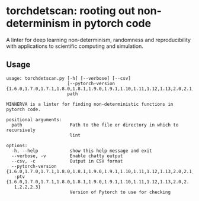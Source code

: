 # torchdetscan: rooting out non-determinism in pytorch code
A linter for deep learning non-determinism, randomness and 
reproducibility with applications to scientific computing and simulation.

## Usage

```
usage: torchdetscan.py [-h] [--verbose] [--csv]
                       [--pytorch-version {1.6.0,1.7.0,1.7.1,1.8.0,1.8.1,1.9.0,1.9.1,1.10,1.11,1.12,1.13,2.0,2.1,2.2,2.3}]
                       path

MINNERVA is a linter for finding non-deterministic functions in pytorch code.

positional arguments:
  path                  Path to the file or directory in which to recursively
                        lint

options:
  -h, --help            show this help message and exit
  --verbose, -v         Enable chatty output
  --csv, -c             Output in CSV format
  --pytorch-version {1.6.0,1.7.0,1.7.1,1.8.0,1.8.1,1.9.0,1.9.1,1.10,1.11,1.12,1.13,2.0,2.1,2.2,2.3}, 
   -ptv {1.6.0,1.7.0,1.7.1,1.8.0,1.8.1,1.9.0,1.9.1,1.10,1.11,1.12,1.13,2.0,2.
   1,2.2,2.3}
                        Version of Pytorch to use for checking

```
